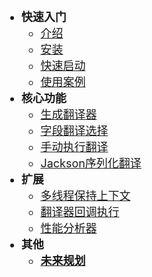 * **快速入门**
    * [介绍]()
    * [安装](install.md)
    * [快速启动](quickStart.md)
    * [使用案例](demo.md)
* **核心功能**
    * [生成翻译器](genTranslator.md)
    * [字段翻译选择](fieldAutoFill.md)
    * [手动执行翻译](translateExecute.md)
    * [Jackson序列化翻译](jackson.md)
* **扩展**
    * [多线程保持上下文](contextHolder.md)
    * [翻译器回调执行](executeCallback.md)
    * [性能分析器](performanceRecord.md)
* **其他**
    * **[未来规划](feature_guide.md)**


<style>
    li{
 		 font-size: 18px; /* 设置默认的字体大小 */
	}
</style>
